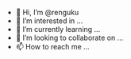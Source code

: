 - 👋 Hi, I’m @renguku
- 👀 I’m interested in ...
- 🌱 I’m currently learning ...
- 💞️ I’m looking to collaborate on ...
- 📫 How to reach me ...

<!---
renguku/renguku is a ✨ special ✨ repository because its `README.md` (this file) appears on your GitHub profile.
You can click the Preview link to take a look at your changes.
--->
